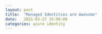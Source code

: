 ```yaml
---
layout: post
title:  "Managed Identities are Awesome"
date:   2021-03-27 15:00:00
categories: azure identity
---
```

